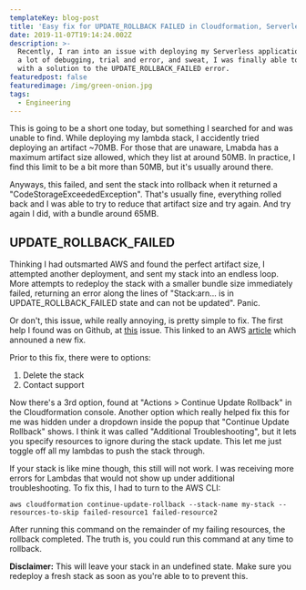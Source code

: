 ```yaml
---
templateKey: blog-post
title: 'Easy fix for UPDATE_ROLLBACK FAILED in Cloudformation, Serverless, and AWS SAM'
date: 2019-11-07T19:14:24.002Z
description: >-
  Recently, I ran into an issue with deploying my Serverless application.  After
  a lot of debugging, trial and error, and sweat, I was finally able to come up
  with a solution to the UPDATE_ROLLBACK_FAILED error.
featuredpost: false
featuredimage: /img/green-onion.jpg
tags:
  - Engineering
---
```

This is going to be a short one today, but something I searched for and was unable to find.  While deploying my lambda stack, I accidently tried deploying an artifact ~70MB.  For those that are unaware, Lmabda has a maximum artifact size allowed, which they list at around 50MB.  In practice, I find this limit to be a bit more than 50MB, but it's usually around there.

Anyways, this failed, and sent the stack into rollback when it returned a "CodeStorageExceededException".  That's usually fine, everything rolled back and I was able to try to reduce that artifact size and try again.  And try again I did, with a bundle around 65MB. 

## UPDATE_ROLLBACK_FAILED

Thinking I had outsmarted AWS and found the perfect artifact size, I attempted another deployment, and sent my stack into an endless loop.  More attempts to redeploy the stack with a smaller bundle size immediately failed, returning an error along the lines of "Stack:arn... is in UPDATE_ROLLBACK_FAILED state and can not be updated".  Panic.

Or don't, this issue, while really annoying, is pretty simple to fix.  The first help I found was on Github, at [this](https://github.com/serverless/serverless/issues/3146) issue.  This linked to an AWS [article](https://aws.amazon.com/blogs/devops/continue-rolling-back-an-update-for-aws-cloudformation-stacks-in-the-update_rollback_failed-state/) which announed a new fix.

Prior to this fix, there were to options:

1. Delete the stack
2. Contact support

Now there's a 3rd option, found at "Actions > Continue Update Rollback" in the Cloudformation console.  Another option which really helped fix this for me was hidden under a dropdown inside the popup that "Continue Update Rollback" shows.  I think it was called "Additional Troubleshooting", but it lets you specify resources to ignore during the stack update.  This let me just toggle off all my lambdas to push the stack through.

If your stack is like mine though, this still will not work.  I was receiving more errors for Lambdas that would not show up under additional troubleshooting.  To fix this, I had to turn to the AWS CLI:

`aws cloudformation continue-update-rollback --stack-name my-stack --resources-to-skip failed-resource1 failed-resource2`

After running this command on the remainder of my failing resources, the rollback completed.  The truth is, you could run this command at any time to rollback.

**Disclaimer:** This will leave your stack in an undefined state.  Make sure you redeploy a fresh stack as soon as you're able to to prevent this.
